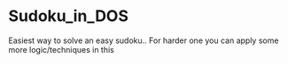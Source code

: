 # Sudoku_in_DOS

Easiest way to solve an easy sudoku..
For harder one you can apply some more logic/techniques in this
